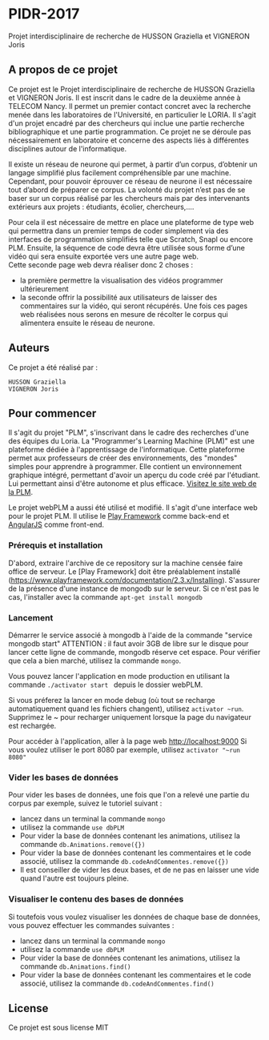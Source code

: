 # PIDR-2017
Projet interdisciplinaire de recherche de HUSSON Graziella et VIGNERON Joris

## A propos de ce projet
Ce projet est le Projet interdisciplinaire de recherche de HUSSON Graziella et VIGNERON Joris. Il est inscrit dans le cadre de la deuxième année à TELECOM Nancy.
Il permet un premier contact concret avec la recherche menée dans les laboratoires de l'Université, en particulier le LORIA. Il s'agit d'un projet encadré par des chercheurs qui inclue une partie recherche bibliographique 
et une partie programmation. Ce projet ne se déroule pas nécessairement en laboratoire et concerne des aspects liés à différentes disciplines autour de l'informatique. 

Il existe un réseau de neurone qui permet, à partir d’un corpus, d’obtenir un langage simplifié plus facilement compréhensible par une machine. 
Cependant, pour pouvoir éprouver ce réseau de neurone il est nécessaire tout d’abord de préparer ce corpus. La volonté du projet n’est pas de se baser sur un corpus réalisé par les chercheurs mais par des intervenants extérieurs aux projets : étudiants, écolier, chercheurs,....

Pour cela il est nécessaire de mettre en place une plateforme de type web qui permettra dans un premier temps de coder simplement via des interfaces de programmation simplifiés telle que Scratch, Snapl ou encore PLM. Ensuite, la séquence de code devra être utilisée sous forme d’une vidéo qui sera ensuite exportée vers une autre page web.  
Cette seconde page web devra réaliser donc 2 choses : 
* la première permettre la visualisation des vidéos programmer ultérieurement
* la seconde offrir la possibilité aux utilisateurs de laisser des commentaires sur la vidéo, qui seront récupérés.
Une fois ces pages web réalisées nous serons en mesure de récolter le corpus qui alimentera ensuite le réseau de neurone. 

## Auteurs
Ce projet a été réalisé par :
```
HUSSON Graziella
VIGNERON Joris
```

## Pour commencer
Il s'agit du projet "PLM", s'inscrivant dans le cadre des recherches d'une des équipes du Loria.
La "Programmer's Learning Machine (PLM)" est une plateforme dédiée à l'apprentissage de l'informatique. 
Cette plateforme permet aux professeurs de créer des environnements, des "mondes" simples pour apprendre à programmer.
Elle contient un environnement graphique intégré, permettant d'avoir un aperçu du code créé par l'étudiant. Lui permettant ainsi d'être autonome et plus efficace.
[Visitez le site web de la PLM](http://www.loria.fr/~quinson/Teaching/PLM/).

Le projet webPLM a aussi été utilisé et modifié. Il s'agit d'une interface web pour le projet PLM. 
Il utilise le [Play Framework](https://www.playframework.com/) comme back-end et [AngularJS](https://angularjs.org/) comme front-end.

### Prérequis et installation

D'abord, extraire l'archive de ce repository sur la machine censée faire office de serveur. 
Le [Play Framework] doit être préalablement installé (https://www.playframework.com/documentation/2.3.x/Installing).
S'assurer de la présence d'une instance de mongodb sur le serveur. Si ce n'est pas le cas, l'installer avec la commande ```apt-get install mongodb```

### Lancement

Démarrer le service associé à mongodb à l'aide de la commande "service mongodb start"
ATTENTION : il faut avoir 3GB de libre sur le disque pour lancer cette ligne de commande, mongodb réserve cet espace. Pour vérifier que cela a bien marché, utilisez la commande ```mongo```.

Vous pouvez lancer l'application en mode production en utilisant la commande ```./activator start ``` depuis le dossier webPLM.

Si vous préferez la lancer en mode debug (où tout se recharge automatiquement quand les fichiers changent), utilisez ```activator ~run```.
Supprimez le ~ pour recharger uniquement lorsque la page du navigateur est rechargée.

Pour accéder à l'application, aller à la page web <http://localhost:9000> 
Si vous voulez utiliser le port 8080 par exemple, utilisez ```activator "~run
8080"```

### Vider les bases de données
Pour vider les bases de données, une fois que l'on a relevé une partie du corpus par exemple, suivez le tutoriel suivant :
* lancez dans un terminal la commande ```mongo```
* utilisez la commande ```use dbPLM```
* Pour vider la base de données contenant les animations, utilisez la commande ```db.Animations.remove({})```
* Pour vider la base de données contenant les commentaires et le code associé, utilisez la commande ```db.codeAndCommentes.remove({})```
* Il est conseiller de vider les deux bases, et de ne pas en laisser une vide quand l'autre est toujours pleine.

### Visualiser le contenu des bases de données
Si toutefois vous voulez visualiser les données de chaque base de données, vous pouvez effectuer les commandes suivantes :
* lancez dans un terminal la commande ```mongo```
* utilisez la commande ```use dbPLM```
* Pour vider la base de données contenant les animations, utilisez la commande ```db.Animations.find()```
* Pour vider la base de données contenant les commentaires et le code associé, utilisez la commande ```db.codeAndCommentes.find()```

## License

Ce projet est sous license MIT 
